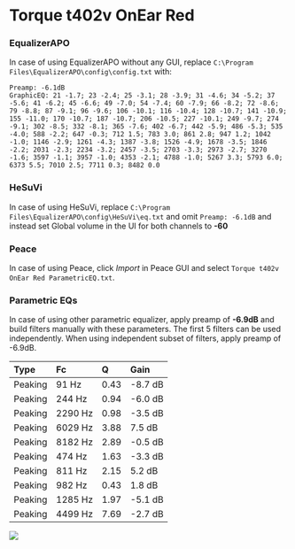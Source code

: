 # Torque t402v OnEar Red

### EqualizerAPO
In case of using EqualizerAPO without any GUI, replace `C:\Program Files\EqualizerAPO\config\config.txt`
with:
```
Preamp: -6.1dB
GraphicEQ: 21 -1.7; 23 -2.4; 25 -3.1; 28 -3.9; 31 -4.6; 34 -5.2; 37 -5.6; 41 -6.2; 45 -6.6; 49 -7.0; 54 -7.4; 60 -7.9; 66 -8.2; 72 -8.6; 79 -8.8; 87 -9.1; 96 -9.6; 106 -10.1; 116 -10.4; 128 -10.7; 141 -10.9; 155 -11.0; 170 -10.7; 187 -10.7; 206 -10.5; 227 -10.1; 249 -9.7; 274 -9.1; 302 -8.5; 332 -8.1; 365 -7.6; 402 -6.7; 442 -5.9; 486 -5.3; 535 -4.0; 588 -2.2; 647 -0.3; 712 1.5; 783 3.0; 861 2.8; 947 1.2; 1042 -1.0; 1146 -2.9; 1261 -4.3; 1387 -3.8; 1526 -4.9; 1678 -3.5; 1846 -2.2; 2031 -2.3; 2234 -3.2; 2457 -3.5; 2703 -3.3; 2973 -2.7; 3270 -1.6; 3597 -1.1; 3957 -1.0; 4353 -2.1; 4788 -1.0; 5267 3.3; 5793 6.0; 6373 5.5; 7010 2.5; 7711 0.3; 8482 0.0
```

### HeSuVi
In case of using HeSuVi, replace `C:\Program Files\EqualizerAPO\config\HeSuVi\eq.txt` and omit `Preamp:
-6.1dB` and instead set Global volume in the UI for both channels to **-60**

### Peace
In case of using Peace, click *Import* in Peace GUI and select `Torque t402v OnEar Red ParametricEQ.txt`.

### Parametric EQs
In case of using other parametric equalizer, apply preamp of **-6.9dB** and build filters manually
with these parameters. The first 5 filters can be used independently.
When using independent subset of filters, apply preamp of -6.9dB.

| Type    | Fc      |    Q | Gain    |
|:--------|:--------|:-----|:--------|
| Peaking | 91 Hz   | 0.43 | -8.7 dB |
| Peaking | 244 Hz  | 0.94 | -6.0 dB |
| Peaking | 2290 Hz | 0.98 | -3.5 dB |
| Peaking | 6029 Hz | 3.88 | 7.5 dB  |
| Peaking | 8182 Hz | 2.89 | -0.5 dB |
| Peaking | 474 Hz  | 1.63 | -3.3 dB |
| Peaking | 811 Hz  | 2.15 | 5.2 dB  |
| Peaking | 982 Hz  | 0.43 | 1.8 dB  |
| Peaking | 1285 Hz | 1.97 | -5.1 dB |
| Peaking | 4499 Hz | 7.69 | -2.7 dB |

![](https://raw.githubusercontent.com/jaakkopasanen/AutoEq/master/results/innerfidelity/sbaf-serious/Torque%20t402v%20OnEar%20Red/Torque%20t402v%20OnEar%20Red.png)